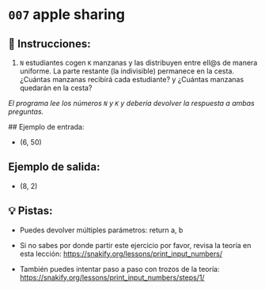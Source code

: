 # `007` apple sharing

## 📝 Instrucciones:

1. `N` estudiantes cogen `K` manzanas y las distribuyen entre ell@s de manera uniforme. La parte restante (la indivisible) permanece en la cesta.  ¿Cuántas manzanas recibirá cada estudiante? y ¿Cuántas manzanas quedarán en la cesta?

*El programa lee los números `N` y `K` y  debería devolver la respuesta a ambas preguntas.*

## Ejemplo de entrada:

+ (6, 50)

## Ejemplo de salida:

+ (8, 2)
 
## 💡 Pistas:

+ Puedes devolver múltiples parámetros: return a, b

+ Si no sabes por donde partir este ejercicio por favor, revisa la teoría en esta lección:
https://snakify.org/lessons/print_input_numbers/

+ También puedes intentar paso a paso con trozos de la teoría:
https://snakify.org/lessons/print_input_numbers/steps/1/